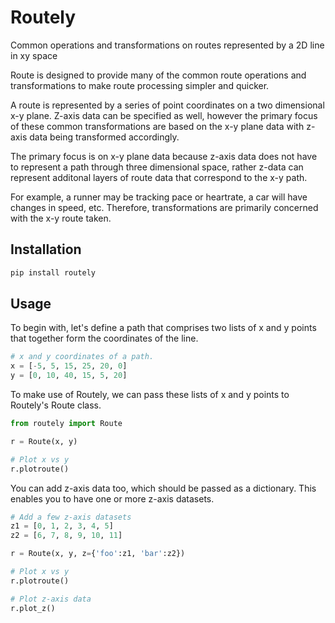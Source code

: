 # Routely
Common operations and transformations on routes represented by a 2D line in xy space

Route is designed to provide many of the common route operations and transformations to make route processing simpler and quicker.

A route is represented by a series of point coordinates on a two dimensional x-y plane. Z-axis data can be specified as well, however the primary focus of these common transformations are based on the x-y plane data with z-axis data being transformed accordingly.

The primary focus is on x-y plane data because z-axis data does not have to represent a path through three dimensional space, rather z-data can represent additonal layers of route data that correspond to the x-y path.

For example, a runner may be tracking pace or heartrate, a car will have changes in speed, etc. Therefore, transformations are primarily concerned with the x-y route taken.

## Installation

```python
pip install routely
```

## Usage
To begin with, let's define a path that comprises two lists of x and y points that together form the coordinates of the line.
```python
# x and y coordinates of a path.
x = [-5, 5, 15, 25, 20, 0]
y = [0, 10, 40, 15, 5, 20]
```

To make use of Routely, we can pass these lists of x and y points to Routely's Route class.
```python
from routely import Route

r = Route(x, y)

# Plot x vs y
r.plotroute()
```

You can add z-axis data too, which should be passed as a dictionary. This enables you to have one or more z-axis datasets.
```python
# Add a few z-axis datasets
z1 = [0, 1, 2, 3, 4, 5]
z2 = [6, 7, 8, 9, 10, 11]

r = Route(x, y, z={'foo':z1, 'bar':z2})

# Plot x vs y
r.plotroute()

# Plot z-axis data
r.plot_z()
```
